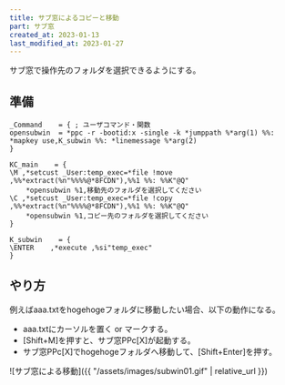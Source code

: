 ```yaml
---
title: サブ窓によるコピーと移動
part: サブ窓
created_at: 2023-01-13
last_modified_at: 2023-01-27
---
```


サブ窓で操作先のフォルダを選択できるようにする。

## 準備

```text
_Command	= {	; ユーザコマンド・関数
opensubwin	= *ppc -r -bootid:x -single -k *jumppath %*arg(1) %%: *mapkey use,K_subwin %%: *linemessage %*arg(2)
}

KC_main    = {
\M ,*setcust _User:temp_exec=*file !move ,%%*extract(%n"%%%%@*8FCDN"),%%1 %%: %%K"@Q"
	*opensubwin %1,移動先のフォルダを選択してください
\C ,*setcust _User:temp_exec=*file !copy ,%%*extract(%n"%%%%@*8FCDN"),%%1 %%: %%K"@Q"
	*opensubwin %1,コピー先のフォルダを選択してください
}

K_subwin	= {
\ENTER    ,*execute ,%si"temp_exec"
}
```

## やり方

例えばaaa.txtをhogehogeフォルダに移動したい場合、以下の動作になる。


- aaa.txtにカーソルを置く or マークする。
- [Shift+M]を押すと、サブ窓PPc[X]が起動する。
- サブ窓PPc[X]でhogehogeフォルダへ移動して、[Shift+Enter]を押す。

![サブ窓による移動]({{ "/assets/images/subwin01.gif" | relative_url }})
